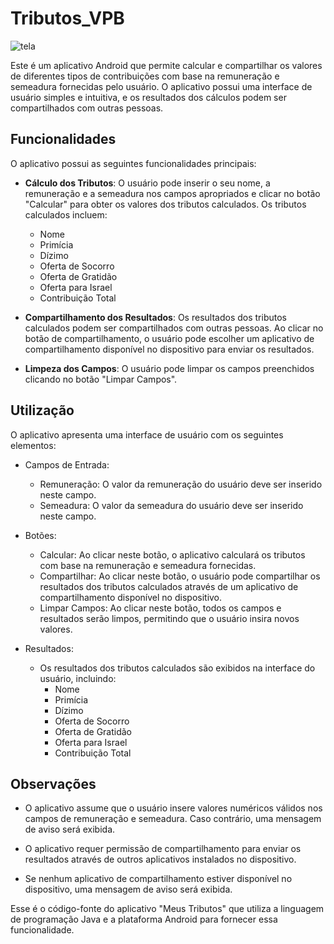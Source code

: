 # Tributos_VPB

![tela](https://github.com/Gerleidson/Projeto_TributosVPB/assets/88213553/6d5c237e-73e9-4ce0-847b-7a0b7a152b50)


Este é um aplicativo Android que permite calcular e compartilhar os valores de diferentes tipos de contribuições com base na remuneração e semeadura fornecidas pelo usuário. O aplicativo possui uma interface de usuário simples e intuitiva, e os resultados dos cálculos podem ser compartilhados com outras pessoas.

## Funcionalidades

O aplicativo possui as seguintes funcionalidades principais:

- **Cálculo dos Tributos**: O usuário pode inserir o seu nome, a remuneração e a semeadura nos campos apropriados e clicar no botão "Calcular" para obter os valores dos tributos calculados. Os tributos calculados incluem:
    - Nome 
    - Primícia
    - Dízimo
    - Oferta de Socorro
    - Oferta de Gratidão
    - Oferta para Israel
    - Contribuição Total

- **Compartilhamento dos Resultados**: Os resultados dos tributos calculados podem ser compartilhados com outras pessoas. Ao clicar no botão de compartilhamento, o usuário pode escolher um aplicativo de compartilhamento disponível no dispositivo para enviar os resultados.

- **Limpeza dos Campos**: O usuário pode limpar os campos preenchidos clicando no botão "Limpar Campos".

## Utilização

O aplicativo apresenta uma interface de usuário com os seguintes elementos:

- Campos de Entrada:
  - Remuneração: O valor da remuneração do usuário deve ser inserido neste campo.
  - Semeadura: O valor da semeadura do usuário deve ser inserido neste campo.

- Botões:
  - Calcular: Ao clicar neste botão, o aplicativo calculará os tributos com base na remuneração e semeadura fornecidas.
  - Compartilhar: Ao clicar neste botão, o usuário pode compartilhar os resultados dos tributos calculados através de um aplicativo de compartilhamento disponível no dispositivo.
  - Limpar Campos: Ao clicar neste botão, todos os campos e resultados serão limpos, permitindo que o usuário insira novos valores.

- Resultados:
  - Os resultados dos tributos calculados são exibidos na interface do usuário, incluindo:
    - Nome 
    - Primícia
    - Dízimo
    - Oferta de Socorro
    - Oferta de Gratidão
    - Oferta para Israel
    - Contribuição Total

## Observações

- O aplicativo assume que o usuário insere valores numéricos válidos nos campos de remuneração e semeadura. Caso contrário, uma mensagem de aviso será exibida.

- O aplicativo requer permissão de compartilhamento para enviar os resultados através de outros aplicativos instalados no dispositivo.

- Se nenhum aplicativo de compartilhamento estiver disponível no dispositivo, uma mensagem de aviso será exibida.

Esse é o código-fonte do aplicativo "Meus Tributos" que utiliza a linguagem de programação Java e a plataforma Android para fornecer essa funcionalidade.
